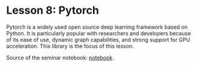# Lesson 8: Pytorch

Pytorch is a widely used open source deep learning framework based on Python. It is particularly popular with researchers and developers because of its ease of use, dynamic graph capabilities, and strong support for GPU acceleration. This library is the focus of this lesson.

Source of the seminar notebook: [notebook](https://github.com/isadrtdinov/intro-to-dl-hse/blob/2023-2024/seminars/212/01/Seminar_1_Intro_to_DL.ipynb).